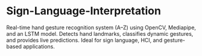 # Sign-Language-Interpretation
Real-time hand gesture recognition system (A–Z) using OpenCV, Mediapipe, and an LSTM model. Detects hand landmarks, classifies dynamic gestures, and provides live predictions. Ideal for sign language, HCI, and gesture-based applications.
